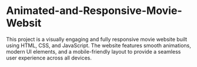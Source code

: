 # Animated-and-Responsive-Movie-Websit
This project is a visually engaging and fully responsive movie website built using HTML, CSS, and JavaScript. The website features smooth animations, modern UI elements, and a mobile-friendly layout to provide a seamless user experience across all devices. 
